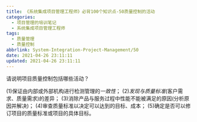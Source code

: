 ```yaml
---
title: 《系统集成项目管理工程师》必背100个知识点-50质量控制的活动
categories:
  - 项目管理的培训笔记
  - 系统集成项目管理工程师
tags:
  - 质量管理
  - 质量控制
abbrlink: System-Integration-Project-Management/50
date: 2021-04-26 23:11:11
updated: 2021-04-26 23:11:11
---
```



请说明项目质量控制包括哪些活动？

(1)保证由内部或外部机构进行检测管理的*一致性*；
(2)*发现与质量标准*(客户需求、质量需求)的差异；
(3)消除产品与服务过程中性能不能被满足的原因(分析原因并解决)；
(4)审查质量标准以决定可以达到的目标、成本；
(5)确定是否可以修订项目的质量标准或项目的具体目标。
